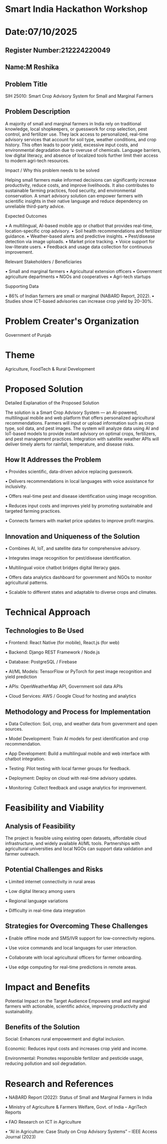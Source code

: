 # Smart India Hackathon Workshop
# Date:07/10/2025
## Register Number:212224220049
## Name:M Reshika
## Problem Title
SIH 25010: Smart Crop Advisory System for Small and Marginal Farmers
## Problem Description
A majority of small and marginal farmers in India rely on traditional knowledge, local shopkeepers, or guesswork for crop selection, pest control, and fertilizer use. They lack access to personalized, real-time advisory services that account for soil type, weather conditions, and crop history. This often leads to poor yield, excessive input costs, and environmental degradation due to overuse of chemicals. Language barriers, low digital literacy, and absence of localized tools further limit their access to modern agri-tech resources.

Impact / Why this problem needs to be solved

Helping small farmers make informed decisions can significantly increase productivity, reduce costs, and improve livelihoods. It also contributes to sustainable farming practices, food security, and environmental conservation. A smart advisory solution can empower farmers with scientific insights in their native language and reduce dependency on unreliable third-party advice.

Expected Outcomes

• A multilingual, AI-based mobile app or chatbot that provides real-time, location-specific crop advisory.
• Soil health recommendations and fertilizer guidance.
• Weather-based alerts and predictive insights.
• Pest/disease detection via image uploads.
• Market price tracking.
• Voice support for low-literate users.
• Feedback and usage data collection for continuous improvement.

Relevant Stakeholders / Beneficiaries

• Small and marginal farmers
• Agricultural extension officers
• Government agriculture departments
• NGOs and cooperatives
• Agri-tech startups

Supporting Data

• 86% of Indian farmers are small or marginal (NABARD Report, 2022).
• Studies show ICT-based advisories can increase crop yield by 20–30%.

# Problem Creater's Organization
Government of Punjab

# Theme
Agriculture, FoodTech & Rural Development

# Proposed Solution
Detailed Explanation of the Proposed Solution

The solution is a Smart Crop Advisory System — an AI-powered, multilingual mobile and web platform that offers personalized agricultural recommendations. Farmers will input or upload information such as crop type, soil data, and pest images. The system will analyze data using AI and IoT-based models to provide instant advisory on optimal crops, fertilizers, and pest management practices. Integration with satellite weather APIs will deliver timely alerts for rainfall, temperature, and disease risks.

## How It Addresses the Problem

• Provides scientific, data-driven advice replacing guesswork.

• Delivers recommendations in local languages with voice assistance for inclusivity.

• Offers real-time pest and disease identification using image recognition.

• Reduces input costs and improves yield by promoting sustainable and targeted farming practices.

• Connects farmers with market price updates to improve profit margins.

## Innovation and Uniqueness of the Solution

• Combines AI, IoT, and satellite data for comprehensive advisory.

• Integrates image recognition for pest/disease identification.

• Multilingual voice chatbot bridges digital literacy gaps.

• Offers data analytics dashboard for government and NGOs to monitor agricultural patterns.

• Scalable to different states and adaptable to diverse crops and climates.

# Technical Approach
## Technologies to Be Used

• Frontend: React Native (for mobile), React.js (for web)

• Backend: Django REST Framework / Node.js

• Database: PostgreSQL / Firebase

• AI/ML Models: TensorFlow or PyTorch for pest image recognition and yield prediction

• APIs: OpenWeatherMap API, Government soil data APIs

• Cloud Services: AWS / Google Cloud for hosting and analytics

## Methodology and Process for Implementation

• Data Collection: Soil, crop, and weather data from government and open sources.

• Model Development: Train AI models for pest identification and crop recommendation.

• App Development: Build a multilingual mobile and web interface with chatbot integration.

• Testing: Pilot testing with local farmer groups for feedback.

• Deployment: Deploy on cloud with real-time advisory updates.

• Monitoring: Collect feedback and usage analytics for improvement.

# Feasibility and Viability
## Analysis of Feasibility
The project is feasible using existing open datasets, affordable cloud infrastructure, and widely available AI/ML tools. Partnerships with agricultural universities and local NGOs can support data validation and farmer outreach.

## Potential Challenges and Risks
• Limited internet connectivity in rural areas

• Low digital literacy among users

• Regional language variations

• Difficulty in real-time data integration

## Strategies for Overcoming These Challenges
• Enable offline mode and SMS/IVR support for low-connectivity regions.

• Use voice commands and local languages for user interaction.

• Collaborate with local agricultural officers for farmer onboarding.

• Use edge computing for real-time predictions in remote areas.

# Impact and Benefits
Potential Impact on the Target Audience
Empowers small and marginal farmers with actionable, scientific advice, improving productivity and sustainability.

## Benefits of the Solution

Social: Enhances rural empowerment and digital inclusion.

Economic: Reduces input costs and increases crop yield and income.

Environmental: Promotes responsible fertilizer and pesticide usage, reducing pollution and soil degradation.
# Research and References
• NABARD Report (2022): Status of Small and Marginal Farmers in India

• Ministry of Agriculture & Farmers Welfare, Govt. of India – AgriTech Reports

• FAO Research on ICT in Agriculture

• “AI in Agriculture: Case Study on Crop Advisory Systems” – IEEE Access Journal (2023)
